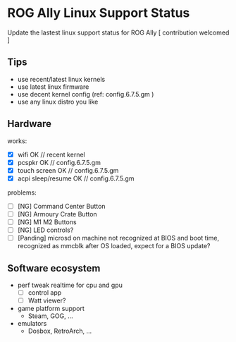 # ROG Ally Linux Support Status
Update the lastest linux support status for ROG Ally [ contribution welcomed ]


## Tips

- use recent/latest linux kernels
- use latest linux firmware
- use decent kernel config (ref: config.6.7.5.gm )
- use any linux distro you like

## Hardware

works:

- [x] wifi  OK  // recent kernel
- [x] pcspkr OK  // config.6.7.5.gm
- [x] touch screen OK // config.6.7.5.gm
- [x] acpi sleep/resume OK // config.6.7.5.gm

problems:

- [ ] [NG] Command Center Button 
- [ ] [NG] Armoury Crate Button
- [ ] [NG] M1 M2 Buttons
- [ ] [NG] LED controls?
- [ ] [Panding] microsd on machine not recognized at BIOS and boot time, recognized as mmcblk after OS loaded, expect for a BIOS update?

## Software ecosystem
- perf tweak realtime for cpu and gpu	
	- [ ] control app
	- [ ] Watt viewer?
- game platform support
	- Steam, GOG, ...
- emulators
	- Dosbox, RetroArch, ...
	


